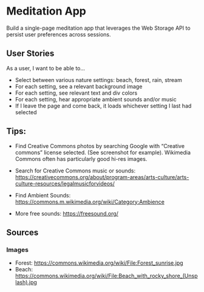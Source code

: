 # Meditation App

Build a single-page meditation app that leverages the Web Storage API to persist user preferences across sessions.

## User Stories

As a user, I want to be able to...

* Select between various nature settings: beach, forest, rain, stream
* For each setting, see a relevant background image
* For each setting, see relevant text and div colors
* For each setting, hear appropriate ambient sounds and/or music
* If I leave the page and come back, it loads whichever setting I last had selected

## Tips:

* Find Creative Commons photos by searching Google with “Creative commons” license selected. (See screenshot for example). Wikimedia Commons often has particularly good hi-res images.

* Search for Creative Commons music or sounds: https://creativecommons.org/about/program-areas/arts-culture/arts-culture-resources/legalmusicforvideos/ 

* Find Ambient Sounds: https://commons.m.wikimedia.org/wiki/Category:Ambience

* More free sounds: https://freesound.org/

## Sources

### Images

* Forest: https://commons.wikimedia.org/wiki/File:Forest_sunrise.jpg
* Beach: https://commons.wikimedia.org/wiki/File:Beach_with_rocky_shore_(Unsplash).jpg

